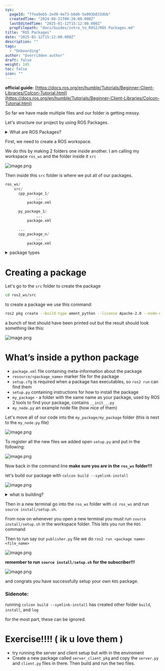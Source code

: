 ```yaml
---
sys:
  pageId: "7fea9eb5-2ed9-4e73-b6d6-5e093b833dbb"
  createdTime: "2024-08-21T00:28:00.000Z"
  lastEditedTime: "2025-01-12T15:12:00.000Z"
  propFilepath: "docs/Guides/intro_to_ROS2/ROS Packages.md"
title: "ROS Packages"
date: "2025-01-12T15:12:00.000Z"
description: ""
tags:
  - "Onboarding"
author: "Overridden author"
draft: false
weight: 145
toc: false
icon: ""
---
```


**official guide:** [https://docs.ros.org/en/humble/Tutorials/Beginner-Client-Libraries/Colcon-Tutorial.html](https://docs.ros.org/en/humble/Tutorials/Beginner-Client-Libraries/Colcon-Tutorial.html)

So far we have made multiple files and our folder is getting messy.

Let's structure our project by using ROS Packages.

<details>

<summary>What are ROS Packages?</summary>

ROS Packages are, as the name implies, packages of code that are highly sharable between ROS developers.

They consist of a folder, `package.xml` file, and source code

```python
      cpp_package_1/
		      ... imagine much code files here ..
          package.xml
```

</details>

First, we need to create a ROS workspace.

We do this by making 2 folders one inside another. I am calling my workspace `ros_ws` and the folder inside it `src`

![image.png](https://prod-files-secure.s3.us-west-2.amazonaws.com/d518164a-d88e-44d1-a4ee-3adb3bd8bce0/70706947-fd18-4537-a67b-e12946812d31/image.png?X-Amz-Algorithm=AWS4-HMAC-SHA256&X-Amz-Content-Sha256=UNSIGNED-PAYLOAD&X-Amz-Credential=ASIAZI2LB4664WR2LVSK%2F20250625%2Fus-west-2%2Fs3%2Faws4_request&X-Amz-Date=20250625T034341Z&X-Amz-Expires=3600&X-Amz-Security-Token=IQoJb3JpZ2luX2VjEEMaCXVzLXdlc3QtMiJIMEYCIQCtI6F5OyHPrtzdikj3Vfq6Im3gX59%2BfLMEdW%2FUmqzXEQIhAJbEWtzE%2BTk3Dq9%2BvHMLF1ozSNY5A66iEmj%2Fb6%2BZevObKv8DCDwQABoMNjM3NDIzMTgzODA1Igz%2FvR7QSNODLY0Mcs8q3ANnhFQMR07EVzQyexJmY9ZZrGtKgUcBKPagTQujYzR7Nsho9YYu%2B6gBXSXTW0r%2Bm1cue3nDzO7zkKsW0XaFJ4HktvafbIC0Izb1zvgGid729RsPTUflYJwZFH2bs8cMTpGH1qEc1JC9C%2Fj2Yhf%2FV%2B5n0ZsW73cVCZS4XFewQtQwKQ8%2Fzrn5YHtqgmLrNOze1EgTg357qv4Uz1GYnzvNiCQQo4PpsofQs1xJRYo8XqSJQRMpbYAs4RHiY5ON2KV96SFdrPAh4V4N6EbPVYmzb7H7stHjqOu1CPYIRQdt27FHypN9E0hkWPX6JlxyZXXtzd3RGzZY%2FRJByzAthgOwzTdX5AqBNkUUy5casB68KvYeYFmMOfJq6yCo6I6ba0VXzZ43BUTbRl5X7KXuhbu5P6lK0Ks%2BY2mgsmVUfj4wkW2JqtZBN%2FhNgO5AI7WFHRUPFVQ5OcOiocqe%2B%2Fm4GBhLInvk5Ml4Qm5U0ERi4TVCf1AAd4dt8%2BnML8c0OtR8NdY2DWgF6SokQE5frId9h%2FgYPBYAWMurPf9JtO6mKnHdMX9lmcORaA2CXQ4lYv%2FnnmnimGs%2BhpL2nwBGtMsWC26%2Bk3nFfsArOpSZjwF2oMjzp4Lfg9V1AsE6SpyrPztxwzD6w%2B3CBjqkAZSiQpm4PIMI8m8NDcLotM58v3R9oQAVSEp9xL5%2BVLbYaAfKii7fIq4X9TOuuqeb9n1QnCHuSnRozmIM2wLVBtC3y7024d2CJv4YkBKx2sMQZCbHLuXn8MC5PMXwNqqkj6%2BGHqmkshz7TozBuMLkFBUuXgGCc0IIdhFOtEwGvFXHlmDDiBKu4%2BEw74aMDd9WKOfOLuldD3viJ5NHCvQBxJuWdKCH&X-Amz-Signature=29a3fe8a4989332c0176d9156811dfca09bee5a9813e5e359d5ff2e41347fafd&X-Amz-SignedHeaders=host&x-amz-checksum-mode=ENABLED&x-id=GetObject)

Then inside this `src` folder is where we put all of our packages.

```python
ros_ws/
    src/
      cpp_package_1/
		      ...
          package.xml

      py_package_1/
		      ...
          package.xml

      ...
      cpp_package_n/
		      ...
          package.xml

```

<details>

<summary>package types</summary>

packages can be either `C++` or python.

the intern file structure is different for each but for this guide we will stick to creating python packages

</details>

# Creating a package

Let's go to the `src` folder to create the package

```bash
cd ros2_ws/src
```

to create a package we use this command:

```bash
ros2 pkg create --build-type ament_python --license Apache-2.0 --node-name my_node my_package
```

a bunch of text should have been printed out but the result should look something like this:

![image.png](https://prod-files-secure.s3.us-west-2.amazonaws.com/d518164a-d88e-44d1-a4ee-3adb3bd8bce0/e6cf1e3f-8512-4a3e-b131-079f800bf3e8/image.png?X-Amz-Algorithm=AWS4-HMAC-SHA256&X-Amz-Content-Sha256=UNSIGNED-PAYLOAD&X-Amz-Credential=ASIAZI2LB4664WR2LVSK%2F20250625%2Fus-west-2%2Fs3%2Faws4_request&X-Amz-Date=20250625T034341Z&X-Amz-Expires=3600&X-Amz-Security-Token=IQoJb3JpZ2luX2VjEEMaCXVzLXdlc3QtMiJIMEYCIQCtI6F5OyHPrtzdikj3Vfq6Im3gX59%2BfLMEdW%2FUmqzXEQIhAJbEWtzE%2BTk3Dq9%2BvHMLF1ozSNY5A66iEmj%2Fb6%2BZevObKv8DCDwQABoMNjM3NDIzMTgzODA1Igz%2FvR7QSNODLY0Mcs8q3ANnhFQMR07EVzQyexJmY9ZZrGtKgUcBKPagTQujYzR7Nsho9YYu%2B6gBXSXTW0r%2Bm1cue3nDzO7zkKsW0XaFJ4HktvafbIC0Izb1zvgGid729RsPTUflYJwZFH2bs8cMTpGH1qEc1JC9C%2Fj2Yhf%2FV%2B5n0ZsW73cVCZS4XFewQtQwKQ8%2Fzrn5YHtqgmLrNOze1EgTg357qv4Uz1GYnzvNiCQQo4PpsofQs1xJRYo8XqSJQRMpbYAs4RHiY5ON2KV96SFdrPAh4V4N6EbPVYmzb7H7stHjqOu1CPYIRQdt27FHypN9E0hkWPX6JlxyZXXtzd3RGzZY%2FRJByzAthgOwzTdX5AqBNkUUy5casB68KvYeYFmMOfJq6yCo6I6ba0VXzZ43BUTbRl5X7KXuhbu5P6lK0Ks%2BY2mgsmVUfj4wkW2JqtZBN%2FhNgO5AI7WFHRUPFVQ5OcOiocqe%2B%2Fm4GBhLInvk5Ml4Qm5U0ERi4TVCf1AAd4dt8%2BnML8c0OtR8NdY2DWgF6SokQE5frId9h%2FgYPBYAWMurPf9JtO6mKnHdMX9lmcORaA2CXQ4lYv%2FnnmnimGs%2BhpL2nwBGtMsWC26%2Bk3nFfsArOpSZjwF2oMjzp4Lfg9V1AsE6SpyrPztxwzD6w%2B3CBjqkAZSiQpm4PIMI8m8NDcLotM58v3R9oQAVSEp9xL5%2BVLbYaAfKii7fIq4X9TOuuqeb9n1QnCHuSnRozmIM2wLVBtC3y7024d2CJv4YkBKx2sMQZCbHLuXn8MC5PMXwNqqkj6%2BGHqmkshz7TozBuMLkFBUuXgGCc0IIdhFOtEwGvFXHlmDDiBKu4%2BEw74aMDd9WKOfOLuldD3viJ5NHCvQBxJuWdKCH&X-Amz-Signature=042879a61164b93790036d3faa5208a5d71b4982abfc3f6d672d6b3d8ed4fc33&X-Amz-SignedHeaders=host&x-amz-checksum-mode=ENABLED&x-id=GetObject)

# What’s inside a python package

- `package.xml` file containing meta-information about the package
- `resource/<package_name>` marker file for the package
- `setup.cfg` is required when a package has executables, so `ros2 run` can find them
- `setup.py` containing instructions for how to install the package
- `my_package` - a folder with the same name as your package, used by ROS 2 tools to find your package, contains `__init__.py`
- `my_node.py` an example node file (how nice of them)

Let's move all of our code into the `my_package/my_package` folder (this is next to the `my_node.py` file)

![image.png](https://prod-files-secure.s3.us-west-2.amazonaws.com/d518164a-d88e-44d1-a4ee-3adb3bd8bce0/9ce58f11-0da9-4d3e-b86d-506a9685d378/image.png?X-Amz-Algorithm=AWS4-HMAC-SHA256&X-Amz-Content-Sha256=UNSIGNED-PAYLOAD&X-Amz-Credential=ASIAZI2LB4664WR2LVSK%2F20250625%2Fus-west-2%2Fs3%2Faws4_request&X-Amz-Date=20250625T034341Z&X-Amz-Expires=3600&X-Amz-Security-Token=IQoJb3JpZ2luX2VjEEMaCXVzLXdlc3QtMiJIMEYCIQCtI6F5OyHPrtzdikj3Vfq6Im3gX59%2BfLMEdW%2FUmqzXEQIhAJbEWtzE%2BTk3Dq9%2BvHMLF1ozSNY5A66iEmj%2Fb6%2BZevObKv8DCDwQABoMNjM3NDIzMTgzODA1Igz%2FvR7QSNODLY0Mcs8q3ANnhFQMR07EVzQyexJmY9ZZrGtKgUcBKPagTQujYzR7Nsho9YYu%2B6gBXSXTW0r%2Bm1cue3nDzO7zkKsW0XaFJ4HktvafbIC0Izb1zvgGid729RsPTUflYJwZFH2bs8cMTpGH1qEc1JC9C%2Fj2Yhf%2FV%2B5n0ZsW73cVCZS4XFewQtQwKQ8%2Fzrn5YHtqgmLrNOze1EgTg357qv4Uz1GYnzvNiCQQo4PpsofQs1xJRYo8XqSJQRMpbYAs4RHiY5ON2KV96SFdrPAh4V4N6EbPVYmzb7H7stHjqOu1CPYIRQdt27FHypN9E0hkWPX6JlxyZXXtzd3RGzZY%2FRJByzAthgOwzTdX5AqBNkUUy5casB68KvYeYFmMOfJq6yCo6I6ba0VXzZ43BUTbRl5X7KXuhbu5P6lK0Ks%2BY2mgsmVUfj4wkW2JqtZBN%2FhNgO5AI7WFHRUPFVQ5OcOiocqe%2B%2Fm4GBhLInvk5Ml4Qm5U0ERi4TVCf1AAd4dt8%2BnML8c0OtR8NdY2DWgF6SokQE5frId9h%2FgYPBYAWMurPf9JtO6mKnHdMX9lmcORaA2CXQ4lYv%2FnnmnimGs%2BhpL2nwBGtMsWC26%2Bk3nFfsArOpSZjwF2oMjzp4Lfg9V1AsE6SpyrPztxwzD6w%2B3CBjqkAZSiQpm4PIMI8m8NDcLotM58v3R9oQAVSEp9xL5%2BVLbYaAfKii7fIq4X9TOuuqeb9n1QnCHuSnRozmIM2wLVBtC3y7024d2CJv4YkBKx2sMQZCbHLuXn8MC5PMXwNqqkj6%2BGHqmkshz7TozBuMLkFBUuXgGCc0IIdhFOtEwGvFXHlmDDiBKu4%2BEw74aMDd9WKOfOLuldD3viJ5NHCvQBxJuWdKCH&X-Amz-Signature=40ba9a31c4094124fef6f4bad82355cd8de7a9678ceaf82a5786737f666b008f&X-Amz-SignedHeaders=host&x-amz-checksum-mode=ENABLED&x-id=GetObject)

To register all the new files we added open `setup.py` and put in the following:

![image.png](https://prod-files-secure.s3.us-west-2.amazonaws.com/d518164a-d88e-44d1-a4ee-3adb3bd8bce0/1cd7c262-4cae-4496-9d75-c178537d24a2/image.png?X-Amz-Algorithm=AWS4-HMAC-SHA256&X-Amz-Content-Sha256=UNSIGNED-PAYLOAD&X-Amz-Credential=ASIAZI2LB4664WR2LVSK%2F20250625%2Fus-west-2%2Fs3%2Faws4_request&X-Amz-Date=20250625T034341Z&X-Amz-Expires=3600&X-Amz-Security-Token=IQoJb3JpZ2luX2VjEEMaCXVzLXdlc3QtMiJIMEYCIQCtI6F5OyHPrtzdikj3Vfq6Im3gX59%2BfLMEdW%2FUmqzXEQIhAJbEWtzE%2BTk3Dq9%2BvHMLF1ozSNY5A66iEmj%2Fb6%2BZevObKv8DCDwQABoMNjM3NDIzMTgzODA1Igz%2FvR7QSNODLY0Mcs8q3ANnhFQMR07EVzQyexJmY9ZZrGtKgUcBKPagTQujYzR7Nsho9YYu%2B6gBXSXTW0r%2Bm1cue3nDzO7zkKsW0XaFJ4HktvafbIC0Izb1zvgGid729RsPTUflYJwZFH2bs8cMTpGH1qEc1JC9C%2Fj2Yhf%2FV%2B5n0ZsW73cVCZS4XFewQtQwKQ8%2Fzrn5YHtqgmLrNOze1EgTg357qv4Uz1GYnzvNiCQQo4PpsofQs1xJRYo8XqSJQRMpbYAs4RHiY5ON2KV96SFdrPAh4V4N6EbPVYmzb7H7stHjqOu1CPYIRQdt27FHypN9E0hkWPX6JlxyZXXtzd3RGzZY%2FRJByzAthgOwzTdX5AqBNkUUy5casB68KvYeYFmMOfJq6yCo6I6ba0VXzZ43BUTbRl5X7KXuhbu5P6lK0Ks%2BY2mgsmVUfj4wkW2JqtZBN%2FhNgO5AI7WFHRUPFVQ5OcOiocqe%2B%2Fm4GBhLInvk5Ml4Qm5U0ERi4TVCf1AAd4dt8%2BnML8c0OtR8NdY2DWgF6SokQE5frId9h%2FgYPBYAWMurPf9JtO6mKnHdMX9lmcORaA2CXQ4lYv%2FnnmnimGs%2BhpL2nwBGtMsWC26%2Bk3nFfsArOpSZjwF2oMjzp4Lfg9V1AsE6SpyrPztxwzD6w%2B3CBjqkAZSiQpm4PIMI8m8NDcLotM58v3R9oQAVSEp9xL5%2BVLbYaAfKii7fIq4X9TOuuqeb9n1QnCHuSnRozmIM2wLVBtC3y7024d2CJv4YkBKx2sMQZCbHLuXn8MC5PMXwNqqkj6%2BGHqmkshz7TozBuMLkFBUuXgGCc0IIdhFOtEwGvFXHlmDDiBKu4%2BEw74aMDd9WKOfOLuldD3viJ5NHCvQBxJuWdKCH&X-Amz-Signature=5ab2ffa1a5993cbf496986272aa3742039f9f12fa7d9d1e9f02ce790bac5b165&X-Amz-SignedHeaders=host&x-amz-checksum-mode=ENABLED&x-id=GetObject)

Now back in the command line **make sure you are in the** **`ros_ws`** **folder!!!**

let's build our package with `colcon build --symlink-install`

![image.png](https://prod-files-secure.s3.us-west-2.amazonaws.com/d518164a-d88e-44d1-a4ee-3adb3bd8bce0/2f2a0d27-b173-48fd-b189-5f5c0ce65619/image.png?X-Amz-Algorithm=AWS4-HMAC-SHA256&X-Amz-Content-Sha256=UNSIGNED-PAYLOAD&X-Amz-Credential=ASIAZI2LB4664WR2LVSK%2F20250625%2Fus-west-2%2Fs3%2Faws4_request&X-Amz-Date=20250625T034340Z&X-Amz-Expires=3600&X-Amz-Security-Token=IQoJb3JpZ2luX2VjEEMaCXVzLXdlc3QtMiJIMEYCIQCtI6F5OyHPrtzdikj3Vfq6Im3gX59%2BfLMEdW%2FUmqzXEQIhAJbEWtzE%2BTk3Dq9%2BvHMLF1ozSNY5A66iEmj%2Fb6%2BZevObKv8DCDwQABoMNjM3NDIzMTgzODA1Igz%2FvR7QSNODLY0Mcs8q3ANnhFQMR07EVzQyexJmY9ZZrGtKgUcBKPagTQujYzR7Nsho9YYu%2B6gBXSXTW0r%2Bm1cue3nDzO7zkKsW0XaFJ4HktvafbIC0Izb1zvgGid729RsPTUflYJwZFH2bs8cMTpGH1qEc1JC9C%2Fj2Yhf%2FV%2B5n0ZsW73cVCZS4XFewQtQwKQ8%2Fzrn5YHtqgmLrNOze1EgTg357qv4Uz1GYnzvNiCQQo4PpsofQs1xJRYo8XqSJQRMpbYAs4RHiY5ON2KV96SFdrPAh4V4N6EbPVYmzb7H7stHjqOu1CPYIRQdt27FHypN9E0hkWPX6JlxyZXXtzd3RGzZY%2FRJByzAthgOwzTdX5AqBNkUUy5casB68KvYeYFmMOfJq6yCo6I6ba0VXzZ43BUTbRl5X7KXuhbu5P6lK0Ks%2BY2mgsmVUfj4wkW2JqtZBN%2FhNgO5AI7WFHRUPFVQ5OcOiocqe%2B%2Fm4GBhLInvk5Ml4Qm5U0ERi4TVCf1AAd4dt8%2BnML8c0OtR8NdY2DWgF6SokQE5frId9h%2FgYPBYAWMurPf9JtO6mKnHdMX9lmcORaA2CXQ4lYv%2FnnmnimGs%2BhpL2nwBGtMsWC26%2Bk3nFfsArOpSZjwF2oMjzp4Lfg9V1AsE6SpyrPztxwzD6w%2B3CBjqkAZSiQpm4PIMI8m8NDcLotM58v3R9oQAVSEp9xL5%2BVLbYaAfKii7fIq4X9TOuuqeb9n1QnCHuSnRozmIM2wLVBtC3y7024d2CJv4YkBKx2sMQZCbHLuXn8MC5PMXwNqqkj6%2BGHqmkshz7TozBuMLkFBUuXgGCc0IIdhFOtEwGvFXHlmDDiBKu4%2BEw74aMDd9WKOfOLuldD3viJ5NHCvQBxJuWdKCH&X-Amz-Signature=bc5c1335f0a52abb01c01bbc9db6b11855aa608fb657f74e7f36cb385b9edbd5&X-Amz-SignedHeaders=host&x-amz-checksum-mode=ENABLED&x-id=GetObject)

<details>

<summary>what is building?</summary>

if you are a CS major at Rose-Hulman you will learn the answer to this in CSSE132

but TLDR; is it combines all the code files into one program that can be run easily 

</details>

Then in a new terminal go into the `ros_ws` folder with `cd ros_ws` and run `source install/setup.sh`. 

From now on whenever you open a new terminal you must run `source install/setup.sh` in the workspace folder. This lets you run the `ROS` command

Then to run say our `publisher.py` file we do `ros2 run <package name> <file_name>`

![image.png](https://prod-files-secure.s3.us-west-2.amazonaws.com/d518164a-d88e-44d1-a4ee-3adb3bd8bce0/4f4b1219-3a44-4632-aa0a-ce3471699f59/image.png?X-Amz-Algorithm=AWS4-HMAC-SHA256&X-Amz-Content-Sha256=UNSIGNED-PAYLOAD&X-Amz-Credential=ASIAZI2LB4664WR2LVSK%2F20250625%2Fus-west-2%2Fs3%2Faws4_request&X-Amz-Date=20250625T034341Z&X-Amz-Expires=3600&X-Amz-Security-Token=IQoJb3JpZ2luX2VjEEMaCXVzLXdlc3QtMiJIMEYCIQCtI6F5OyHPrtzdikj3Vfq6Im3gX59%2BfLMEdW%2FUmqzXEQIhAJbEWtzE%2BTk3Dq9%2BvHMLF1ozSNY5A66iEmj%2Fb6%2BZevObKv8DCDwQABoMNjM3NDIzMTgzODA1Igz%2FvR7QSNODLY0Mcs8q3ANnhFQMR07EVzQyexJmY9ZZrGtKgUcBKPagTQujYzR7Nsho9YYu%2B6gBXSXTW0r%2Bm1cue3nDzO7zkKsW0XaFJ4HktvafbIC0Izb1zvgGid729RsPTUflYJwZFH2bs8cMTpGH1qEc1JC9C%2Fj2Yhf%2FV%2B5n0ZsW73cVCZS4XFewQtQwKQ8%2Fzrn5YHtqgmLrNOze1EgTg357qv4Uz1GYnzvNiCQQo4PpsofQs1xJRYo8XqSJQRMpbYAs4RHiY5ON2KV96SFdrPAh4V4N6EbPVYmzb7H7stHjqOu1CPYIRQdt27FHypN9E0hkWPX6JlxyZXXtzd3RGzZY%2FRJByzAthgOwzTdX5AqBNkUUy5casB68KvYeYFmMOfJq6yCo6I6ba0VXzZ43BUTbRl5X7KXuhbu5P6lK0Ks%2BY2mgsmVUfj4wkW2JqtZBN%2FhNgO5AI7WFHRUPFVQ5OcOiocqe%2B%2Fm4GBhLInvk5Ml4Qm5U0ERi4TVCf1AAd4dt8%2BnML8c0OtR8NdY2DWgF6SokQE5frId9h%2FgYPBYAWMurPf9JtO6mKnHdMX9lmcORaA2CXQ4lYv%2FnnmnimGs%2BhpL2nwBGtMsWC26%2Bk3nFfsArOpSZjwF2oMjzp4Lfg9V1AsE6SpyrPztxwzD6w%2B3CBjqkAZSiQpm4PIMI8m8NDcLotM58v3R9oQAVSEp9xL5%2BVLbYaAfKii7fIq4X9TOuuqeb9n1QnCHuSnRozmIM2wLVBtC3y7024d2CJv4YkBKx2sMQZCbHLuXn8MC5PMXwNqqkj6%2BGHqmkshz7TozBuMLkFBUuXgGCc0IIdhFOtEwGvFXHlmDDiBKu4%2BEw74aMDd9WKOfOLuldD3viJ5NHCvQBxJuWdKCH&X-Amz-Signature=884e2fbc7e56737b6f02322a5e52d8afab78d5df1d06e323aa3b5de3a907bf14&X-Amz-SignedHeaders=host&x-amz-checksum-mode=ENABLED&x-id=GetObject)

**remember to run** **`source install/setup.sh`** **for the subscriber!!!**

![image.png](https://prod-files-secure.s3.us-west-2.amazonaws.com/d518164a-d88e-44d1-a4ee-3adb3bd8bce0/02121119-dad4-49ec-8356-c956108b4243/image.png?X-Amz-Algorithm=AWS4-HMAC-SHA256&X-Amz-Content-Sha256=UNSIGNED-PAYLOAD&X-Amz-Credential=ASIAZI2LB4664WR2LVSK%2F20250625%2Fus-west-2%2Fs3%2Faws4_request&X-Amz-Date=20250625T034341Z&X-Amz-Expires=3600&X-Amz-Security-Token=IQoJb3JpZ2luX2VjEEMaCXVzLXdlc3QtMiJIMEYCIQCtI6F5OyHPrtzdikj3Vfq6Im3gX59%2BfLMEdW%2FUmqzXEQIhAJbEWtzE%2BTk3Dq9%2BvHMLF1ozSNY5A66iEmj%2Fb6%2BZevObKv8DCDwQABoMNjM3NDIzMTgzODA1Igz%2FvR7QSNODLY0Mcs8q3ANnhFQMR07EVzQyexJmY9ZZrGtKgUcBKPagTQujYzR7Nsho9YYu%2B6gBXSXTW0r%2Bm1cue3nDzO7zkKsW0XaFJ4HktvafbIC0Izb1zvgGid729RsPTUflYJwZFH2bs8cMTpGH1qEc1JC9C%2Fj2Yhf%2FV%2B5n0ZsW73cVCZS4XFewQtQwKQ8%2Fzrn5YHtqgmLrNOze1EgTg357qv4Uz1GYnzvNiCQQo4PpsofQs1xJRYo8XqSJQRMpbYAs4RHiY5ON2KV96SFdrPAh4V4N6EbPVYmzb7H7stHjqOu1CPYIRQdt27FHypN9E0hkWPX6JlxyZXXtzd3RGzZY%2FRJByzAthgOwzTdX5AqBNkUUy5casB68KvYeYFmMOfJq6yCo6I6ba0VXzZ43BUTbRl5X7KXuhbu5P6lK0Ks%2BY2mgsmVUfj4wkW2JqtZBN%2FhNgO5AI7WFHRUPFVQ5OcOiocqe%2B%2Fm4GBhLInvk5Ml4Qm5U0ERi4TVCf1AAd4dt8%2BnML8c0OtR8NdY2DWgF6SokQE5frId9h%2FgYPBYAWMurPf9JtO6mKnHdMX9lmcORaA2CXQ4lYv%2FnnmnimGs%2BhpL2nwBGtMsWC26%2Bk3nFfsArOpSZjwF2oMjzp4Lfg9V1AsE6SpyrPztxwzD6w%2B3CBjqkAZSiQpm4PIMI8m8NDcLotM58v3R9oQAVSEp9xL5%2BVLbYaAfKii7fIq4X9TOuuqeb9n1QnCHuSnRozmIM2wLVBtC3y7024d2CJv4YkBKx2sMQZCbHLuXn8MC5PMXwNqqkj6%2BGHqmkshz7TozBuMLkFBUuXgGCc0IIdhFOtEwGvFXHlmDDiBKu4%2BEw74aMDd9WKOfOLuldD3viJ5NHCvQBxJuWdKCH&X-Amz-Signature=1e59a85424c10e37bbeef4c6358d557d486f7056b97828cbbe1555ecfbd6291a&X-Amz-SignedHeaders=host&x-amz-checksum-mode=ENABLED&x-id=GetObject)

and congrats you have successfully setup your own `ROS` package.

### Sidenote:

running `colcon build --symlink-install` has created other folder `build`, `install`, and `log`

for the most part, these can be ignored.

# Exercise!!!! ( ik u love them )

- try running the server and client setup but with in the enviroment
- Create a new package called `server_client_pkg` and copy the `server.py` and `client.py` files in there. Then build and run the two files.
